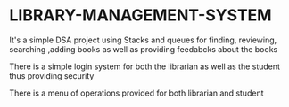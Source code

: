 # LIBRARY-MANAGEMENT-SYSTEM
<p> It's a simple DSA project using Stacks and queues for finding, reviewing, searching ,adding books as well as providing feedabcks about the books</p>
<p> There is a simple login system for both the librarian as well as the student thus providing security</p>
<p> There is a menu of operations provided for both librarian and student</p>